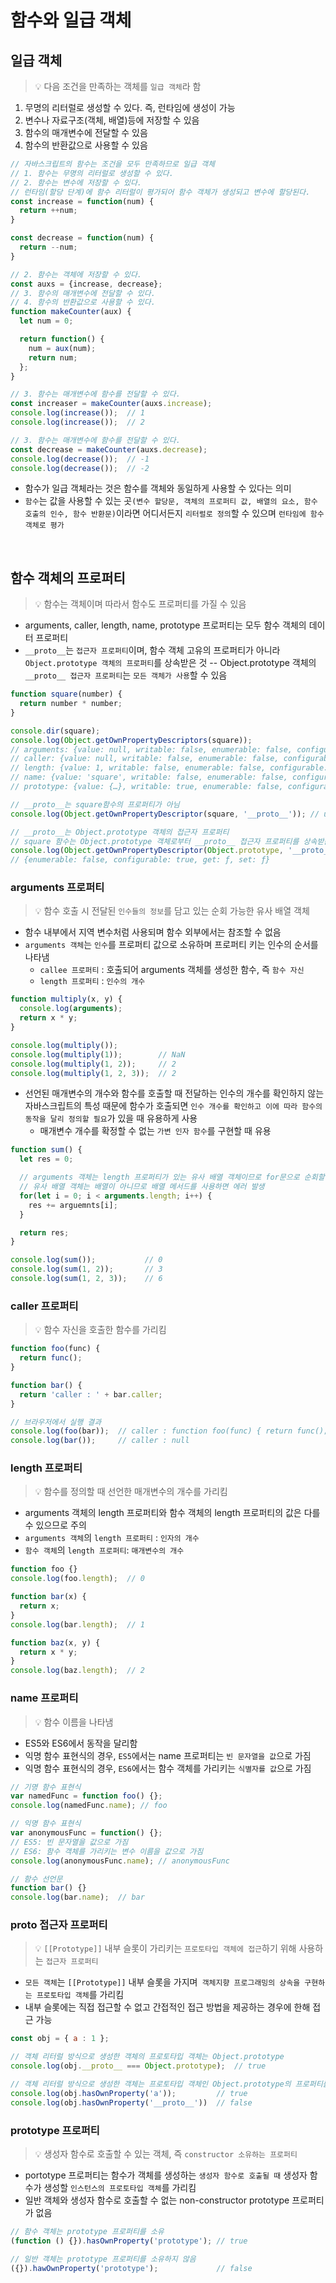 # 함수와 일급 객체

## 일급 객체

> 💡 다음 조건을 만족하는 객체를 `일급 객체`라 함

1. 무명의 리터럴로 생성할 수 있다. 즉, 런타임에 생성이 가능
2. 변수나 자료구조(객체, 배열)등에 저장할 수 있음
3. 함수의 매개변수에 전달할 수 있음 
4. 함수의 반환값으로 사용할 수 있음

```javascript
// 자바스크립트의 함수는 조건을 모두 만족하므로 일급 객체
// 1. 함수는 무명의 리터럴로 생성할 수 있다.
// 2. 함수는 변수에 저장할 수 있다.
// 런타임(할당 단계)에 함수 리터럴이 평가되어 함수 객체가 생성되고 변수에 할당된다.
const increase = function(num) {
  return ++num;
}

const decrease = function(num) {
  return --num;
}

// 2. 함수는 객체에 저장할 수 있다.
const auxs = {increase, decrease};
// 3. 함수의 매개변수에 전달할 수 있다.
// 4. 함수의 반환값으로 사용할 수 있다.
function makeCounter(aux) {
  let num = 0;

  return function() {
    num = aux(num);
    return num;
  };
}

// 3. 함수는 매개변수에 함수를 전달할 수 있다.
const increaser = makeCounter(auxs.increase);
console.log(increase());  // 1
console.log(increase());  // 2

// 3. 함수는 매개변수에 함수를 전달할 수 있다.
const decrease = makeCounter(auxs.decrease);
console.log(decrease());  // -1
console.log(decrease());  // -2
```

- 함수가 일급 객체라는 것은 함수를 객체와 동일하게 사용할 수 있다는 의미
- `함수`는 값을 사용할 수 있는 곳`(변수 할당문, 객체의 프로퍼티 값, 배열의 요소, 함수 호출의 인수, 함수 반환문)`이라면 어디서든지 `리터럴로 정의`할 수 있으며 `런타임에 함수 객체로 평가`

<br />

## 함수 객체의 프로퍼티

> 💡 함수는 객체이며 따라서 함수도 프로퍼티를 가질 수 있음

- arguments, caller, length, name, prototype 프로퍼티는 모두 함수 객체의 데이터 프로퍼티
- `__proto__`는 `접근자 프로퍼티`이며, 함수 객체 고유의 프로퍼티가 아니라 `Object.prototype 객체의 프로퍼티`를 상속받은 것
-- Object.prototype 객체의 `__proto__ 접근자 프로퍼티`는 `모든 객체가 사용`할 수 있음

```javascript
function square(number) {
  return number * number;
}

console.dir(square);
console.log(Object.getOwnPropertyDescriptors(square));
// arguments: {value: null, writable: false, enumerable: false, configurable: false}
// caller: {value: null, writable: false, enumerable: false, configurable: false}
// length: {value: 1, writable: false, enumerable: false, configurable: true}
// name: {value: 'square', writable: false, enumerable: false, configurable: true}
// prototype: {value: {…}, writable: true, enumerable: false, configurable: false}

// __proto__는 square함수의 프로퍼티가 아님
console.log(Object.getOwnPropertyDescriptor(square, '__proto__')); // undefiend

// __proto__는 Object.prototype 객체의 접근자 프로퍼티
// square 함수는 Object.prototype 객체로부터 __proto__ 접근자 프로퍼티를 상속받음
console.log(Object.getOwnPropertyDescriptor(Object.prototype, '__proto__'));
// {enumerable: false, configurable: true, get: ƒ, set: ƒ}
```

### arguments 프로퍼티

> 💡 함수 호출 시 전달된 `인수들의 정보`를 담고 있는 순회 가능한 유사 배열 객체

- 함수 내부에서 지역 변수처럼 사용되며 함수 외부에서는 참조할 수 없음
- `arguments 객체`는 `인수`를 프로퍼티 값으로 소유하며 프로퍼티 키는 인수의 순서를 나타냄
  - `callee 프로퍼티` : 호출되어 arguments 객체를 생성한 함수, 즉 `함수 자신`
  - `length 프로퍼티` : `인수의 개수`

```javascript
function multiply(x, y) {
  console.log(arguments);
  return x * y;
}

console.log(multiply());
console.log(multiply(1));        // NaN
console.log(multiply(1, 2));     // 2 
console.log(multiply(1, 2, 3));  // 2
```

- 선언된 매개변수의 개수와 함수를 호출할 때 전달하는 인수의 개수를 확인하지 않는 자바스크립트의 특성 때문에 함수가 호출되면 `인수 개수를 확인하고 이에 따라 함수의 동작을 달리 정의할 필요`가 있을 때 유용하게 사용
  - 매개변수 개수를 확정할 수 없는 `가변 인자 함수`를 구현할 때 유용

```javascript
function sum() {
  let res = 0;

  // arguments 객체는 length 프로퍼티가 있는 유사 배열 객체이므로 for문으로 순회할 수 있음
  // 유사 배열 객체는 배열이 아니므로 배열 메서드를 사용하면 에러 발생
  for(let i = 0; i < arguments.length; i++) {
    res += arguemnts[i];
  }

  return res;
}

console.log(sum());           // 0
console.log(sum(1, 2));       // 3
console.log(sum(1, 2, 3));    // 6
```

### caller 프로퍼티

> 💡 함수 자신을 호출한 함수를 가리킴

```javascript
function foo(func) {
  return func();
}

function bar() {
  return 'caller : ' + bar.caller;
}

// 브라우저에서 실행 결과
console.log(foo(bar));  // caller : function foo(func) { return func(); }
console.log(bar());     // caller : null
```

### length 프로퍼티

> 💡 함수를 정의할 때 선언한 매개변수의 개수를 가리킴

- arguments 객체의 length 프로퍼티와 함수 객체의 length 프로퍼티의 값은 다를 수 있으므로 주의
- `arguments 객체`의 `length 프로퍼티` : `인자의 개수`
- `함수 객체`의 `length 프로퍼티`: `매개변수의 개수`

```javascript
function foo {}
console.log(foo.length);  // 0

function bar(x) {
  return x;
}
console.log(bar.length);  // 1

function baz(x, y) {
  return x * y;
}
console.log(baz.length);  // 2
```

### name 프로퍼티

> 💡 함수 이름을 나타냄

- ES5와 ES6에서 동작을 달리함
- 익명 함수 표현식의 경우, `ES5`에서는 name 프로퍼티는 `빈 문자열을 값`으로 가짐
- 익명 함수 표현식의 경우, `ES6`에서는 함수 객체를 가리키는 `식별자를 값`으로 가짐

```javascript
// 기명 함수 표현식
var namedFunc = function foo() {};
console.log(namedFunc.name); // foo

// 익명 함수 표현식 
var anonymousFunc = function() {};
// ES5: 빈 문자열을 값으로 가짐
// ES6: 함수 객체를 가리키는 변수 이름을 값으로 가짐
console.log(anonymousFunc.name); // anonymousFunc

// 함수 선언문
function bar() {}
console.log(bar.name);  // bar
```

### __proto__ 접근자 프로퍼티

> 💡 `[[Prototype]]` 내부 슬롯이 가리키는 `프로토타입 객체에 접근`하기 위해 사용하는 `접근자 프로퍼티`

- `모든 객체`는 `[[Prototype]]` 내부 슬롯을 가지며` 객체지향 프로그래밍의 상속을 구현하는 프로토타입 객체`를 가리킴
- 내부 슬롯에는 직접 접근할 수 없고 간접적인 접근 방법을 제공하는 경우에 한해 접근 가능

```javascript
const obj = { a : 1 };

// 객체 리터럴 방식으로 생성한 객체의 프로토타입 객체는 Object.prototype
console.log(obj.__proto__ === Object.prototype);  // true

// 객체 리터럴 방식으로 생성한 객체는 프로토타입 객체인 Object.prototype의 프로퍼티를 상속 받음
console.log(obj.hasOwnProperty('a'));         // true
console.log(obj.hasOwnProperty('__proto__'))  // false
```

### prototype 프로퍼티

> 💡 생성자 함수로 호출할 수 있는 객체, 즉 `constructor 소유하는 프로퍼티`

- portotype 프로퍼티는 함수가 객체를 생성하는 `생성자 함수로 호출될 때` 생성자 함수가 생성할 `인스턴스의 프로토타입 객체`를 가리킴
- 일반 객체와 생성자 함수로 호출할 수 없는 non-constructor prototype 프로퍼티가 없음

```javascript
// 함수 객체는 prototype 프로퍼티를 소유
(function () {}).hasOwnProperty('prototype'); // true

// 일반 객체는 prototype 프로퍼티를 소유하지 않음
({}).hawOwnProperty('prototype');             // false
```